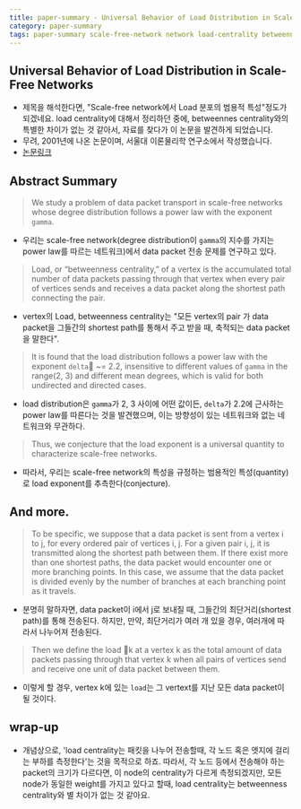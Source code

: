 ```yaml
---
title: paper-summary - Universal Behavior of Load Distribution in Scale-Free Networks
category: paper-summary
tags: paper-summary scale-free-network network load-centrality betweenness-centrality
---
```


## Universal Behavior of Load Distribution in Scale-Free Networks

- 제목을 해석한다면, "Scale-free network에서 Load 분포의 범용적 특성"정도가 되겠네요. load centrality에 대해서 정리하던 중에, betweennes centrality와의 특별한 차이가 없는 것 같아서, 자료를 찾다가 이 논문을 발견하게 되었습니다. 
- 무려, 2001년에 나온 논문이며, 서울대 이론물리학 연구소에서 작성했습니다.
- [논문링크](http://phya.snu.ac.kr/~dkim/PRL87278701.pdf)

## Abstract Summary 

> We study a problem of data packet transport in scale-free networks whose degree distribution follows a power law with the exponent `gamma`. 
- 우리는 scale-free network(degree distribution이 `gamma`의 지수를 가지는 power law를 따르는 네트워크)에서 data packet 전송 문제를 연구하고 있다.

> Load, or “betweenness centrality,” of a vertex is the accumulated total number of data packets passing through that vertex when every pair of vertices sends and receives a data packet along the shortest path connecting the pair. 
- vertex의 Load, betweenness centrality는 "모든 vertex의 pair 가 data packet을 그들간의 shortest path를 통해서 주고 받을 때, 축적되는 data packet을 말한다". 

> It is found that the load distribution follows a power law with the exponent `delta` ~= 2.2, insensitive to different values of `gamma` in the range(2, 3) and different mean degrees, which is valid for both undirected and directed cases. 
- load distribution은 `gamma`가 2, 3 사이에 어떤 값이든, `delta`가 2.2에 근사하는 power law를 따른다는 것을 발견했으며, 이는 방향성이 있는 네트워크와 없는 네트워크와 무관하다.

>  Thus, we conjecture that the load exponent is a universal quantity to characterize scale-free networks.
- 따라서, 우리는 scale-free network의 특성을 규정하는 범용적인 특성(quantity)로 load exponent를 추측한다(conjecture).

## And more.

> To be specific, we suppose that a data packet is sent from a vertex i to j, for every ordered pair of vertices i, j. For a given pair i, j, it is transmitted along the shortest path between them. If there exist more than one shortest paths, the data packet would encounter one or more branching points. In this case, we assume that the data packet is divided evenly by the number of branches at each branching point as it travels. 
- 분명히 말하자면, data packet이 i에서 j로 보내질 때, 그들간의 최단거리(shortest path)를 통해 전송된다. 하지만, 만약, 최단거리가 여러 개 있을 경우, 여러개에 따라서 나누어져 전송된다.

> Then we define the load k at a vertex k as the total amount of data packets passing through that vertex k when all pairs of vertices send and receive one unit of data packet between them.
- 이렇게 할 경우, vertex k에 있는 `load`는 그 vertext를 지난 모든 data packet이 될 것이다.


## wrap-up

- 개념상으로, 'load centrality는 패킷을 나누어 전송할때, 각 노드 혹은 엣지에 걸리는 부하를 측정한다'는 것을 목적으로 하죠. 따라서, 각 노드 등에서 전송해야 하는 packet의 크기가 다르다면, 이 node의 centrality가 다르게 측정되겠지만, 모든 node가 동일한 weight를 가지고 있다고 할때, load centrality는 betweenness centrality와 별 차이가 없는 것 같아요.